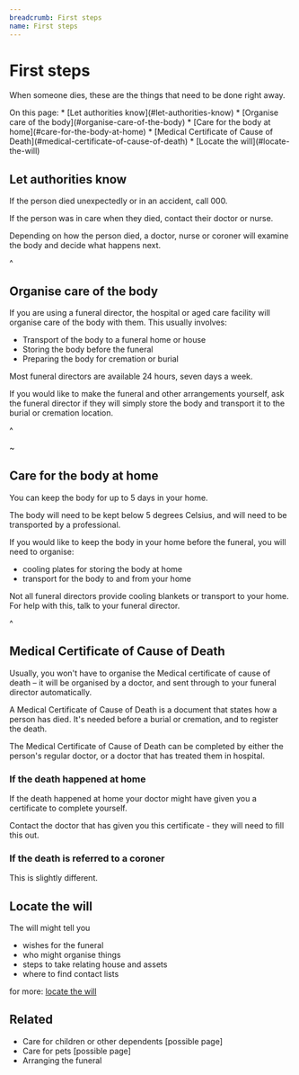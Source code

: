 ```yaml
---
breadcrumb: First steps
name: First steps
---
```


First steps
===========================

<!--
  Light:  <p class="au-callout">
  Dark:   <p class="au-callout au-callout--dark">
-->

<p class="au-callout" aria-label="Callout description1">
When someone dies, these are the things that need to be done right away.
</p>
On this page:
* [Let authorities know](#let-authorities-know)
* [Organise care of the body](#organise-care-of-the-body)
* [Care for the body at home](#care-for-the-body-at-home)
* [Medical Certificate of Cause of Death](#medical-certificate-of-cause-of-death)
* [Locate the will](#locate-the-will)


## Let authorities know

If the person died unexpectedly or in an accident, call 000.

If the person was in care when they died, contact their doctor or nurse.

Depending on how the person died, a doctor, nurse or coroner will examine the body and decide what happens next.

^ <!--   adapted from NZ content    -->

## Organise care of the body

If you are using a funeral director, the hospital or aged care facility will organise care of the body with them. This usually involves:  

* Transport of the body to a funeral home or house
* Storing the body before the funeral
* Preparing the body for cremation or burial

Most funeral directors are available 24 hours, seven days a week.

If you would like to make the funeral and other arrangements yourself, ask the funeral director if they will simply store the body and transport it to the burial or cremation location.

^ <!-- COTA Vic care for the body (page 3) https://www.moneysmart.gov.au/media/561071/death-of-a-partner-v3pdf.pdf -->

~ <!-- If you don't have a funeral director... I am uncertain that this is necessary in this content. Obviously there is some necessity to do this in the long term, but as such a small segment I don't think it's high-value -->

## Care for the body at home

You can keep the body for up to 5 days in your home.

The body will need to be kept below 5 degrees Celsius, and will need to be transported by a professional.

If you would like to keep the body in your home before the funeral, you will need to organise:

 * cooling plates for storing the body at home  
 * transport for the body to and from your home


Not all funeral directors provide cooling blankets or transport to your home. For help with this, talk to your funeral director.

^  <!-- COTA Vic care for the body (page 3) https://www.moneysmart.gov.au/media/561071/death-of-a-partner-v3pdf.pdf -->

## Medical Certificate of Cause of Death

<!--
  Light:  <p class="au-callout">
  Dark:   <p class="au-callout au-callout--dark">
-->

<p class="au-callout" aria-label="Callout description1">
Usually, you won't have to organise the Medical certificate of cause of death – it will be organised by a doctor, and sent through to your funeral director automatically.
</p>

A Medical Certificate of Cause of Death is a document that states how a person has died. It's needed before a burial or cremation, and to register the death.

The Medical Certificate of Cause of Death can be completed by either the person's regular doctor, or a doctor that has treated them in hospital.

### If the death happened at home
If the death happened at home your doctor might have given you a certificate to complete yourself.

Contact the doctor that has given you this certificate - they will need to fill this out.

### If the death is referred to a coroner

This is slightly different.

## Locate the will

The will might tell you
* wishes for the funeral
* who might organise things
* steps to take relating house and assets
* where to find contact lists

for more: [locate the will](wills-and-inheritance/wills)

## Related

* Care for children or other dependents [possible page]
* Care for pets [possible page]
* Arranging the funeral
